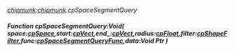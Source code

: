 _[chipmunk](../../modules/chipmunk/chipmunk-module.md):[chipmunk](../../modules/chipmunk/chipmunk-module.md).cpSpaceSegmentQuery_
##### Function cpSpaceSegmentQuery:Void( space:[cpSpace](../../modules/chipmunk/chipmunk-cpspace.md),start:[cpVect](../../modules/chipmunk/chipmunk-cpvect.md),end_:[cpVect](../../modules/chipmunk/chipmunk-cpvect.md),radius:[cpFloat](../../modules/chipmunk/chipmunk-cpfloat.md),filter:[cpShapeFilter](../../modules/chipmunk/chipmunk-cpshapefilter.md),func:[cpSpaceSegmentQueryFunc](../../modules/chipmunk/chipmunk-cpspacesegmentqueryfunc.md),data:Void Ptr )

